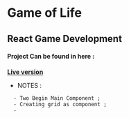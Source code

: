 # Game of Life
## React Game Development 

#### Project Can be found in here :
 **[Live version](https://twitch-tv-json-api.web.app/)**


* NOTES :

```
  - Two Begin Main Component ;
  - Creating grid as component ;
  - 




```